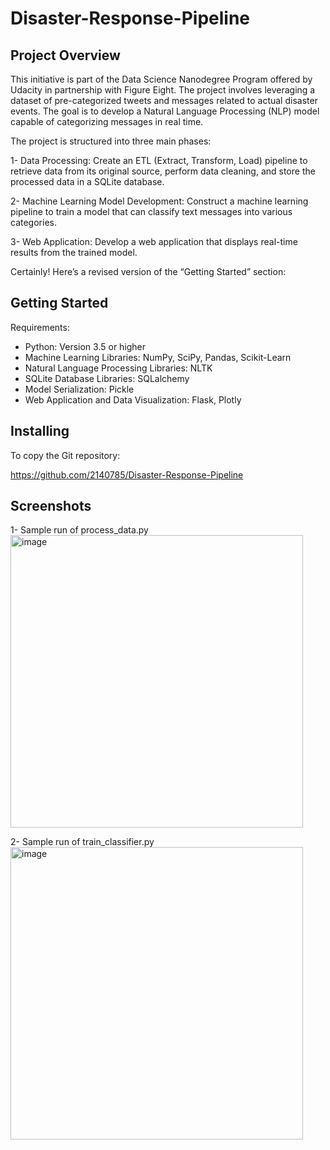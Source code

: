 # Disaster-Response-Pipeline

## Project Overview

This initiative is part of the Data Science Nanodegree Program offered by Udacity in partnership with Figure Eight. The project involves leveraging a dataset of pre-categorized tweets and messages related to actual disaster events. The goal is to develop a Natural Language Processing (NLP) model capable of categorizing messages in real time.

The project is structured into three main phases:

1- Data Processing: Create an ETL (Extract, Transform, Load) pipeline to retrieve data from its original source, perform data cleaning, and store the processed data in a SQLite database.

2- Machine Learning Model Development: Construct a machine learning pipeline to train a model that can classify text messages into various categories.

3- Web Application: Develop a web application that displays real-time results from the trained model.

Certainly! Here’s a revised version of the “Getting Started” section:


## Getting Started

Requirements:

- Python: Version 3.5 or higher
- Machine Learning Libraries: NumPy, SciPy, Pandas, Scikit-Learn
- Natural Language Processing Libraries: NLTK
- SQLite Database Libraries: SQLalchemy
- Model Serialization: Pickle
- Web Application and Data Visualization: Flask, Plotly


## Installing 

To copy the Git repository:

https://github.com/2140785/Disaster-Response-Pipeline

## Screenshots

1- Sample run of process_data.py
<img width="468" alt="image" src="https://github.com/user-attachments/assets/fdc54d48-ecb9-473e-bcb0-c0f38d504b23">

2- Sample run of train_classifier.py
<img width="468" alt="image" src="https://github.com/user-attachments/assets/0521f4e4-c21e-4af4-8c4e-e521b0e134da">

